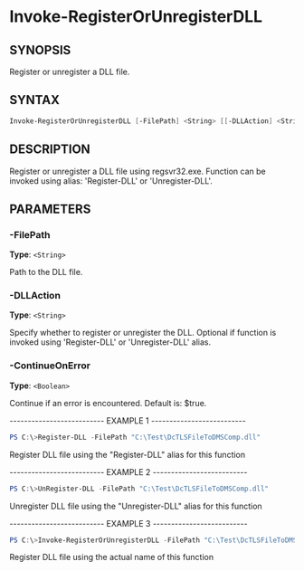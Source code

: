 Invoke-RegisterOrUnregisterDLL
==============================

SYNOPSIS
--------

Register or unregister a DLL file.

SYNTAX
------

```powershell
Invoke-RegisterOrUnregisterDLL [-FilePath] <String> [[-DLLAction] <String>] [[-ContinueOnError] <Boolean>] [<CommonParameters>]
```

DESCRIPTION
-----------

Register or unregister a DLL file using regsvr32.exe. Function can be
invoked using alias: 'Register-DLL' or 'Unregister-DLL'.

PARAMETERS
----------

### -FilePath

**Type**: `<String>`

Path to the DLL file.

### -DLLAction

**Type**: `<String>`

Specify whether to register or unregister the DLL. Optional if function
is invoked using 'Register-DLL' or 'Unregister-DLL' alias.

### -ContinueOnError

**Type**: `<Boolean>`

Continue if an error is encountered. Default is: $true.

-------------------------- EXAMPLE 1 --------------------------

```powershell
PS C:\>Register-DLL -FilePath "C:\Test\DcTLSFileToDMSComp.dll"
```

Register DLL file using the "Register-DLL" alias for this function

-------------------------- EXAMPLE 2 --------------------------

```powershell
PS C:\>UnRegister-DLL -FilePath "C:\Test\DcTLSFileToDMSComp.dll"
```

Unregister DLL file using the "Unregister-DLL" alias for this function

-------------------------- EXAMPLE 3 --------------------------

```powershell
PS C:\>Invoke-RegisterOrUnregisterDLL -FilePath "C:\Test\DcTLSFileToDMSComp.dll" -DLLAction 'Register'
```

Register DLL file using the actual name of this function
